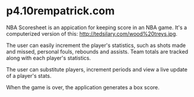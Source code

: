 p4.10rempatrick.com
===================
NBA Scoresheet is an appication for keeping score in an NBA game. It's a computerized version of this: http://tedsilary.com/wood%20treys.jpg.

The user can easily increment the player's statistics, such as shots made and missed, personal fouls, rebounds and assists. Team totals are tracked along with each player's statistics.

The user can substitute players, increment periods and view a live update of a player's stats. 

When the game is over, the application generates a box score.
